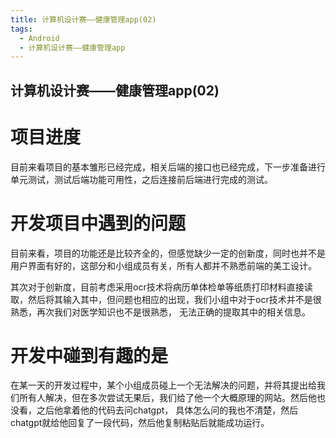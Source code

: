 ```yaml
---
title: 计算机设计赛——健康管理app(02)
tags: 
  - Android
  - 计算机设计赛——健康管理app
---
```



## 计算机设计赛——健康管理app(02)


# 项目进度

目前来看项目的基本雏形已经完成，相关后端的接口也已经完成，下一步准备进行单元测试，测试后端功能可用性，之后连接前后端进行完成的测试。

# 开发项目中遇到的问题

目前来看，项目的功能还是比较齐全的，但感觉缺少一定的创新度，同时也并不是用户界面有好的，这部分和小组成员有关，所有人都并不熟悉前端的美工设计。

其次对于创新度，目前考虑采用ocr技术将病历单体检单等纸质打印材料直接读取，然后将其输入其中，但问题也相应的出现，我们小组中对于ocr技术并不是很熟悉，再次我们对医学知识也不是很熟悉，
无法正确的提取其中的相关信息。

# 开发中碰到有趣的是

在某一天的开发过程中，某个小组成员碰上一个无法解决的问题，并将其提出给我们所有人解决，但在多次尝试无果后，我们给了他一个大概原理的网站。然后他也没看，之后他拿着他的代码去问chatgpt，
具体怎么问的我也不清楚，然后chatgpt就给他回复了一段代码，然后他复制粘贴后就能成功运行。
